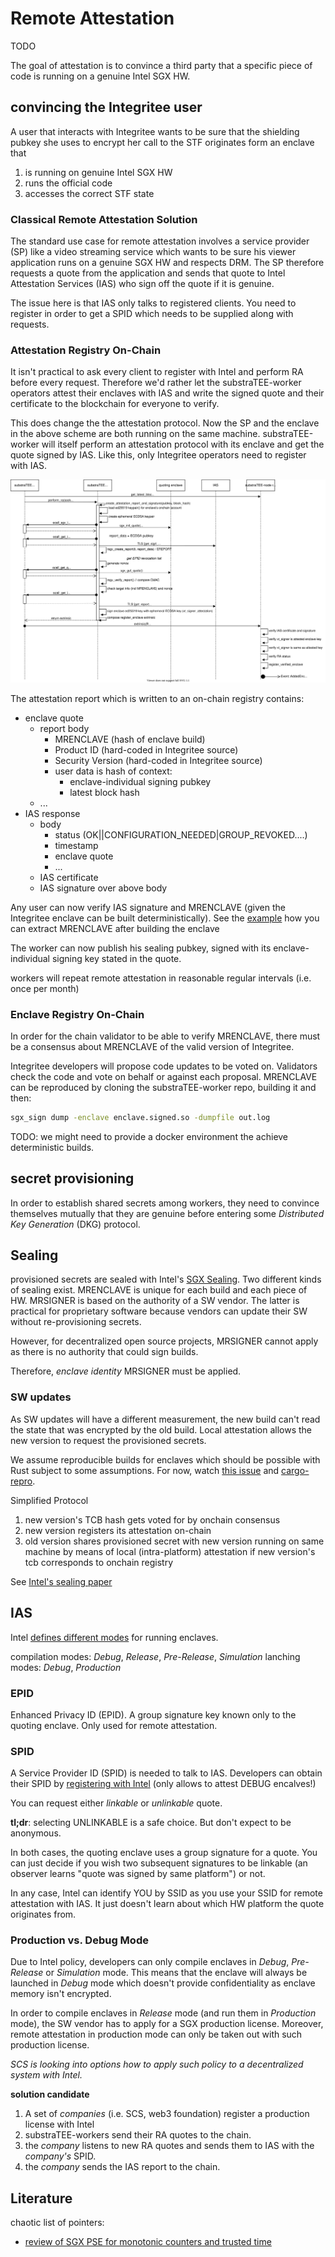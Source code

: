 # Remote Attestation

TODO

The goal of attestation is to convince a third party that a specific piece of code is running on a genuine Intel SGX HW.

## convincing the Integritee user

A user that interacts with Integritee wants to be sure that the shielding pubkey she uses to encrypt her call to the STF originates form an enclave that

   1. is running on genuine Intel SGX HW
   1. runs the official code
   1. accesses the correct STF state

### Classical Remote Attestation Solution

The standard use case for remote attestation involves a service provider (SP) like a video streaming service which wants to be sure his viewer application runs on a genuine SGX HW and respects DRM.
The SP therefore requests a quote from the application and sends that quote to Intel Attestation Services (IAS) who sign off the quote if it is genuine.

The issue here is that IAS only talks to registered clients. You need to register in order to get a SPID which needs to be supplied along with requests.

### Attestation Registry On-Chain

It isn't practical to ask every client to register with Intel and perform RA before every request. Therefore we'd rather let the substraTEE-worker operators attest their enclaves with IAS and write the signed quote and their certificate to the blockchain for everyone to verify.

This does change the the attestation protocol. Now the SP and the enclave in the above scheme are both running on the same machine. substraTEE-worker will itself perform an attestation protocol with its enclave and get the quote signed by IAS. Like this, only Integritee operators need to register with IAS.

![Sequence Diagram](./fig/attestation_registry_sequence.svg)

The attestation report which is written to an on-chain registry contains:

* enclave quote
   * report body
      * MRENCLAVE (hash of enclave build)
      * Product ID (hard-coded in Integritee source)
      * Security Version (hard-coded in Integritee source)
      * user data is hash of context:
         * enclave-individual signing pubkey
         * latest block hash
   * ...
* IAS response
   * body
      * status (OK||CONFIGURATION_NEEDED|GROUP_REVOKED....)
      * timestamp
      * enclave quote
      * ...
   * IAS certificate 
   * IAS signature over above body

Any user can now verify IAS signature and MRENCLAVE (given the Integritee enclave can be built deterministically). See the [example](https://github.com/rodolfoams/sgx-retrieve-identity/blob/5be913b96b2a6e5a0e1158ad169b977507291faa/Makefile#L253) how you can extract MRENCLAVE after building the enclave

The worker can now publish his sealing pubkey, signed with its enclave-individual signing key stated in the quote.

workers will repeat remote attestation in reasonable regular intervals (i.e. once per month)

### Enclave Registry On-Chain

In order for the chain validator to be able to verify MRENCLAVE, there must be a consensus about MRENCLAVE of the valid version of Integritee.

Integritee developers will propose code updates to be voted on. Validators check the code and vote on behalf or against each proposal. MRENCLAVE can be reproduced by cloning the substraTEE-worker repo, building it and then:

```bash
sgx_sign dump -enclave enclave.signed.so -dumpfile out.log
```

TODO: we might need to provide a docker environment the achieve deterministic builds.

## secret provisioning

In order to establish shared secrets among workers, they need to convince themselves mutually that they are genuine before entering some *Distributed Key Generation* (DKG) protocol.

## Sealing

provisioned secrets are sealed with Intel's [SGX Sealing](https://software.intel.com/content/www/us/en/develop/blogs/introduction-to-intel-sgx-sealing.html). Two different kinds of sealing exist. MRENCLAVE is unique for each build and each piece of HW. MRSIGNER is based on the authority of a SW vendor. The latter is practical for proprietary software because vendors can update their SW without re-provisioning secrets.

However, for decentralized open source projects, MRSIGNER cannot apply as there is no authority that could sign builds.

Therefore, *enclave identity* MRSIGNER must be applied.

### SW updates

As SW updates will have a different measurement, the new build can't read the state that was encrypted by the old build. Local attestation allows the new version to request the provisioned secrets. 

We assume reproducible builds for enclaves which should be possible with Rust subject to  some assumptions. For now, watch [this issue](https://github.com/rust-lang/rust/issues/34902) and [cargo-repro](https://github.com/rust-secure-code/cargo-repro).

Simplified Protocol

1. new version's TCB hash gets voted for by onchain consensus
1. new version registers its attestation on-chain
1. old version shares provisioned secret with new version running on same machine by means of local (intra-platform) attestation if new version's tcb corresponds to onchain registry

See [Intel's sealing paper](https://software.intel.com/content/www/us/en/develop/articles/innovative-technology-for-cpu-based-attestation-and-sealing.html)

## IAS

Intel [defines different modes](https://software.intel.com/content/www/us/en/develop/blogs/intel-sgx-debug-production-prelease-whats-the-difference.html) for running enclaves.

compilation modes: *Debug*, *Release*, *Pre-Release*, *Simulation*
lanching modes: *Debug*, *Production*

### EPID 

Enhanced Privacy ID (EPID). A group signature key known only to the quoting enclave. Only used for remote attestation.

### SPID

A Service Provider ID (SPID) is needed to talk to IAS. Developers can obtain their SPID by [registering with Intel](https://api.portal.trustedservices.intel.com/EPID-attestation) (only allows to attest DEBUG encalves!)

You can request either *linkable* or *unlinkable* quote. 

**tl;dr**: selecting UNLINKABLE is a safe choice. But don't expect to be anonymous.

In both cases, the quoting enclave uses a group signature for a quote. You can just decide if you wish two subsequent signatures to be linkable (an observer learns "quote was signed by same platform") or not.

In any case, Intel can identify YOU by SSID as you use your SSID for remote attestation with IAS. It just doesn't learn about which HW platform the quote originates from.

### Production vs. Debug Mode

Due to Intel policy, developers can only compile enclaves in *Debug*, *Pre-Release* or *Simulation* mode. This means that the enclave will always be launched in *Debug* mode which doesn't provide confidentiality as enclave memory isn't encrypted.

In order to compile enclaves in *Release* mode (and run them in *Production* mode), the SW vendor has to apply for a SGX production license. 
Moreover, remote attestation in production mode can only be taken out with such production license.

*SCS is looking into options how to apply such policy to a decentralized system with Intel.*

**solution candidate**

1. A set of *companies* (i.e. SCS, web3 foundation) register a production license with Intel
1. substraTEE-workers send their RA quotes to the chain.
1. the *company* listens to new RA quotes and sends them to IAS with the *company's* SPID.
1. the *company* sends the IAS report to the chain.

## Literature

chaotic list of pointers:

* [review of SGX PSE for monotonic counters and trusted time](https://davejingtian.org/2017/11/10/some-notes-on-the-monotonic-counter-in-intel-sgx-and-me/)
